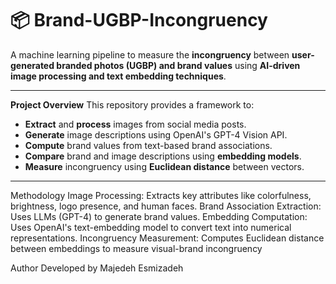 # 📦 Brand-UGBP-Incongruency
A machine learning pipeline to measure the **incongruency** between **user-generated branded photos (UGBP) and brand values** using **AI-driven image processing and text embedding techniques**.

---

**Project Overview**
This repository provides a framework to:
- **Extract** and **process** images from social media posts.
- **Generate** image descriptions using OpenAI's GPT-4 Vision API.
- **Compute** brand values from text-based brand associations.
- **Compare** brand and image descriptions using **embedding models**.
- **Measure** incongruency using **Euclidean distance** between vectors.

---
  

Methodology
Image Processing: Extracts key attributes like colorfulness, brightness, logo presence, and human faces.
Brand Association Extraction: Uses LLMs (GPT-4) to generate brand values.
Embedding Computation: Uses OpenAI's text-embedding model to convert text into numerical representations.
Incongruency Measurement: Computes Euclidean distance between embeddings to measure visual-brand incongruency

Author
Developed by Majedeh Esmizadeh